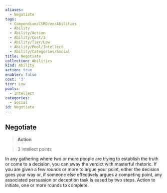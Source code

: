 ```yaml
---
aliases:
  - Negotiate
tags:
  - Compendium/CSRD/en/Abilities
  - Ability
  - Ability/Action
  - Ability/Cost/3
  - Ability/Tier/Low
  - Ability/Pool/Intellect
  - Ability/Categories/Social
title: Negotiate
collection: Abilities
kind: Ability
action: true
enabler: false
cost: '3'
tier: Low
pools:
  - Intellect
categories:
  - Social
id: Negotiate
---
```

## Negotiate    
>**Action**    
>3 Intellect points  
    
In any gathering where two or more people are trying to establish the truth or come to a decision, you can sway the verdict with masterful rhetoric. If you are given a few rounds or more to argue your point, either the decision goes your way or, if someone else effectively argues a competing point, any associated persuasion or deception task is eased by two steps. Action to initiate, one or more rounds to complete.
